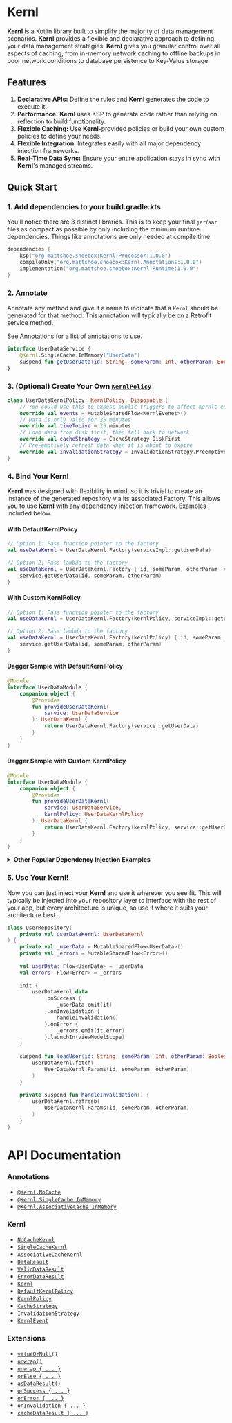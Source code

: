 # **Kernl**

**Kernl** is a Kotlin library built to simplify the majority of data management scenarios. **Kernl** provides a flexible and declarative 
approach to defining your data management strategies. **Kernl** gives you granular control over all aspects of caching, from 
in-memory network caching to offline backups in poor network conditions to database persistence to Key-Value storage.

## Features

1. **Declarative APIs:** Define the rules and **Kernl** generates the code to execute it.
2. **Performance:** **Kernl** uses KSP to generate code rather than relying on reflection to build functionality.
2. **Flexible Caching:** Use **Kernl**-provided policies or build your own custom policies to define your needs.
4. **Flexible Integration**: Integrates easily with all major dependency injection frameworks.
3. **Real-Time Data Sync:** Ensure your entire application stays in sync with **Kernl**'s managed streams.

## Quick Start

### 1. Add dependencies to your build.gradle.kts
You'll notice there are 3 distinct libraries. This is to keep your final `jar`/`aar` files as compact as possible by only
including the minimum runtime dependencies. Things like annotations are only needed at compile time.
```kotlin
dependencies {
    ksp("org.mattshoe.shoebox:Kernl.Processor:1.0.0")
    compileOnly("org.mattshoe.shoebox:Kernl.Annotations:1.0.0")
    implementation("org.mattshoe.shoebox:Kernl.Runtime:1.0.0")
}
```

### 2. Annotate

Annotate any method and give it a name to indicate that a `Kernl` should be generated for that method. This annotation 
will typically be on a Retrofit service method.

See [Annotations](#annotations)
for a list of annotations to use.

```kotlin
interface UserDataService {
    @Kernl.SingleCache.InMemory("UserData")
    suspend fun getUserData(id: String, someParam: Int, otherParam: Boolean): UserData
}
```

### 3. (Optional) Create Your Own [`KernlPolicy`](docs/kernl/KERNL_POLICY.md)
```kotlin
class UserDataKernlPolicy: KernlPolicy, Disposable {
    // You could use this to expose public triggers to affect Kernls en-masse
    override val events = MutableSharedFlow<KernlEvenet>()
    // Data is only valid for 25 minutes
    override val timeToLive = 25.minutes
    // Load data from disk first, then fall back to network
    override val cacheStrategy = CacheStrategy.DiskFirst
    // Pre-emptively refresh data when it is about to expire
    override val invalidationStrategy = InvalidationStrategy.Preemptive(leadTime = 30.seconds, retries = 3)
}
```

### 4. Bind Your **Kernl**

**Kernl** was designed with flexibility in mind, so it is trivial to create an instance of the generated repository 
via its associated Factory. This allows you to use **Kernl** with any dependency injection framework. Examples included below.

#### With DefaultKernlPolicy
```kotlin
// Option 1: Pass function pointer to the factory
val useDataKernl = UserDataKernl.Factory(serviceImpl::getUserData)

// Option 2: Pass lambda to the factory
val useDataKernl = UserDataKernl.Factory { id, someParam, otherParam ->
    service.getUserData(id, someParam, otherParam)
}
```

#### With Custom KernlPolicy
```kotlin
// Option 1: Pass function pointer to the factory
val useDataKernl = UserDataKernl.Factory(kernlPolicy, serviceImpl::getUserData)

// Option 2: Pass lambda to the factory
val useDataKernl = UserDataKernl.Factory(kernlPolicy) { id, someParam, otherParam ->
    service.getUserData(id, someParam, otherParam)
}
```

#### Dagger Sample with DefaultKernlPolicy
```kotlin
@Module
interface UserDataModule {
    companion object {
        @Provides
        fun provideUserDataKernl(
            service: UserDataService
        ): UserDataKernl {
            return UserDataKernl.Factory(service::getUserData)
        }
    }
}
```

#### Dagger Sample with Custom KernlPolicy
```kotlin
@Module
interface UserDataModule {
    companion object {
        @Provides
        fun provideUserDataKernl(
            service: UserDataService,
            kernlPolicy: UserDataKernlPolicy
        ): UserDataKernl {
            return UserDataKernl.Factory(kernlPolicy, service::getUserData)
        }
    }
}
```

<details>
    <summary><b>Other Popular Dependency Injection Examples</b></summary>

#### Hilt Sample
```kotlin
@Module
@InstallIn(SingletonComponent::class)
object UserDateModule {
    
    @Singleton
    @Provides
    fun provideUserDataKernl(
        service: UserDataService
    ): UserDataKernl {
        return UserDataKernl.Factory(service::getUserData)
    }
}
```

#### Koin Sample
```kotlin
val userDataKernl = module {
    single<UserDataKernl> {
        UserDataKernl.Factory(get<UserDataService>()::getUserData)
    }
}
```

#### Spring Sample
```kotlin
@Configuration
class UserDataConfiguration {

    @Bean
    fun userDataKernl(service: UserDataService): UserDataKernl {
        return UserDataKernl.Factory(service::getUserData)
    }
}
```

</details>


### 5. Use Your **Kernl**!

Now you can just inject your **Kernl** and use it wherever you see fit. This will typically be injected into your repository
layer to interface with the rest of your app, but every architecture is unique, so use it where it suits your architecture
best.

```kotlin
class UserRepository(
    private val userDataKernl: UserDataKernl
) {
    private val _userData = MutableSharedFlow<UserData>()
    private val _errors = MutableSharedFlow<Error>()
    
    val userData: Flow<UserData> = _userData
    val errors: Flow<Error> = _errors
    
    init {
        userDataKernl.data
            .onSuccess {
                _userData.emit(it)
            }.onInvalidation {
                handleInvalidation()
            }.onError {
                _errors.emit(it.error)
            }.launchIn(viewModelScope)
    }
    
    suspend fun loadUser(id: String, someParam: Int, otherParam: Boolean) {
        userDataKernl.fetch(
            UserDataKernl.Params(id, someParam, otherParam)
        )
    }
    
    private suspend fun handleInvalidation() {
        userDataKernl.refresb(
            UserDataKernl.Params(id, someParam, otherParam)
        )
    }
}
```



# API Documentation 

### Annotations
- [`@Kernl.NoCache`](docs/annotations/NO_CACHE.md)
- [`@Kernl.SingleCache.InMemory`](docs/annotations/SINGLE_MEMORY_CACHE.md)
- [`@Kernl.AssociativeCache.InMemory`](docs/annotations/ASSOCIATIVE_MEMORY_CACHE.md)

### Kernl
- [`NoCacheKernl`](docs/kernl/NO_CACHE_KERNL.md)
- [`SingleCacheKernl`](docs/kernl/SINGLE_CACHE_KERNL.md)
- [`AssociativeCacheKernl`](docs/kernl/ASSOCIATIVE_MEMORY_CACHE_KERNL.md)
- [`DataResult`](docs/DATA_RESULT.md)
- [`ValidDataResult`](docs/VALID_DATA_RESULT.md)
- [`ErrorDataResult`](docs/ERROR_DATA_RESULT.md)
- [`Kernl`](docs/kernl/KERNL.md)
- [`DefaultKernlPolicy`](docs/kernl/DEFAULT_KERNL_POLICY.md)
- [`KernlPolicy`](docs/kernl/KERNL_POLICY.md)
- [`CacheStrategy`](docs/kernl/CACHE_STRATEGY.md)
- [`InvalidationStrategy`](docs/kernl/INVALIDATION_STRATEGY.md)
- [`KernlEvent`](docs/kernl/KERNL_EVENT.md)

### Extensions
- [`valueOrNull()`](docs/extensions/VALUE_OR_NULL.md)
- [`unwrap()`](docs/extensions/UNWRAP.md)
- [`unwrap { ... }`](docs/extensions/UNWRAP_WITH_ERROR_HANDLING.md)
- [`orElse { ... }`](docs/extensions/OR_ELSE.md)
- [`asDataResult()`](docs/extensions/AS_DATA_RESULT)
- [`onSuccess { ... }`](docs/extensions/ON_SUCCESS.md)
- [`onError { ... }`](docs/extensions/ON_ERROR.md)
- [`onInvalidation { ... }`](docs/extensions/ON_INVALIDATION.md)
- [`cacheDataResult { ... }`](docs/extensions/CATCH_DATA_RESULT.md)
